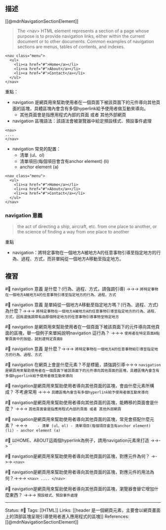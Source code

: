 ## 描述

[[@mdnNavigationSectionElement]]

> The \<nav\> HTML element represents a section of a page whose purpose is to provide navigation links, either within the current document or to other documents. Common examples of navigation sections are menus, tables of contents, and indexes.
```
<nav class="menu">
  <ul>
    <li><a href="#">Home</a></li>
    <li><a href="#">About</a></li>
    <li><a href="#">Contact</a></li>
  </ul>
</nav>
```


重點：
- navigation 是網頁用來幫助使用者在一個頁面下被該頁面下的元件導向其他頁面的區塊，具體區塊內會含有多個hyperlink給予使用者做互動來導向。
	- 其他頁面會是指應用程式內部的頁面 或者 其他外部網頁
- navigation 區塊語法：該語法會被瀏覽器中給定預設樣式、預設事件處理
```
<nav>
....
</nav>
```
- navigation 常見的配置：
	- 清單 (ul、ol)
	- 清單項目(每個項目會含有anchor element) (li)
	- anchor element (a)
```
<nav class="menu">
  <ul>
    <li><a href="#">Home</a></li>
    <li><a href="#">About</a></li>
    <li><a href="#">Contact</a></li>
  </ul>
</nav>
```

### navigation 意義

> the act of directing a ship, aircraft, etc. from one place to another, or the science of finding a way from one place to another

重點
- navigation：將特定事物在一個地方A被地方A的任意事物引導至指定地方的行為、過程、方式，而非單純從一個地方A移動至指定地方。



## 複習

#🧠 navigation 意義 是什麼？(行為、過程、方式，請強調引導) ->->-> `將特定事物在一個地方A被地方A的任意事物引導至指定地方的行為、過程、方式`
<!--SR:!2024-12-13,467,250-->

#🧠 navigation 意義 是單純從一個地方A移動至指定地方嗎？(行為、過程、方式) 為什麼？->->-> `將特定事物在一個地方A被地方A的任意事物引導至指定地方的行為、過程、方式，因爲還強調帶有由那個特定地方的任意事物引導事物至特定地方`
<!--SR:!2024-10-09,421,250-->

#🧠 navigation 是網頁用來幫助使用者在一個頁面下被該頁面下的元件導向其他頁面的區塊，舉一個例子來單純說明navigation 這行為？ ->->-> `使用者在特定頁面A點擊頁面中的按鈕，就到達特定頁面B`
<!--SR:!2023-09-10,186,250-->


#🧠 navigation 意義 是什麼？->->-> `將特定事物在一個地方A的任意事物給引導至指定地方的行為、過程、方式`
<!--SR:!2024-06-13,345,250-->


#🧠 navigation 在網頁上會是什麼元素？不是標籤，請強調引導->->-> `navigation 是網頁用來幫助使用者在一個頁面下被該頁面下的元件導向其他頁面的區塊，具體區塊內會含有多個hyperlink給予使用者做互動來導向`
<!--SR:!2024-02-12,273,250-->


#🧠  navigation是網頁用來幫助使用者導向其他頁面的區塊，會由什麼元素所構成？ 不考慮常用 ->->-> `具體區塊內會含有多個hyperlink給予使用者做互動來導向`
<!--SR:!2024-07-11,365,250-->

#🧠 navigation是網頁用來幫助使用者導向其他頁面的區塊，能轉移的頁面會是什麼？ ->->-> `其他頁面會是指應用程式內部的頁面 或者 其他外部網頁`
<!--SR:!2024-10-11,423,250-->

#🧠 navigation是網頁用來幫助使用者導向其他頁面的區塊，常見會搭配什麼元素？ ->->-> `	- 清單 (ul、ol) - 清單項目(每個項目會含有anchor element) (li) - anchor element (a)`
<!--SR:!2023-09-07,187,250-->

#🧠 以HOME、ABOUT這兩個hyperlink為例子，請用navigation元素來打造 ->->-> ``
<!--SR:!2024-07-25,373,250-->

#🧠 navigation是網頁用來幫助使用者導向其他頁面的區塊，對應元件為何？ ->->-> `<nav>`
<!--SR:!2023-10-25,197,230-->

#🧠 navigation是網頁用來幫助使用者導向其他頁面的區塊，對應元件的用法為何？->->-> `<nav> .... </nav>`
<!--SR:!2023-09-15,192,250-->

#🧠 navigation是網頁用來幫助使用者導向其他頁面的區塊，瀏覽器會替它增加什麼東西？ ->->-> `預設樣式、預設事件處理`
<!--SR:!2024-12-12,466,250-->



---
Status: #🌱 
Tags:
[[HTML]]
Links:
[[header 是一個網頁元素，主要會以網頁畫面上的頂部區塊呈現引導使用者進入應用程式的區塊]]
References:
[[@mdnNavigationSectionElement]]
